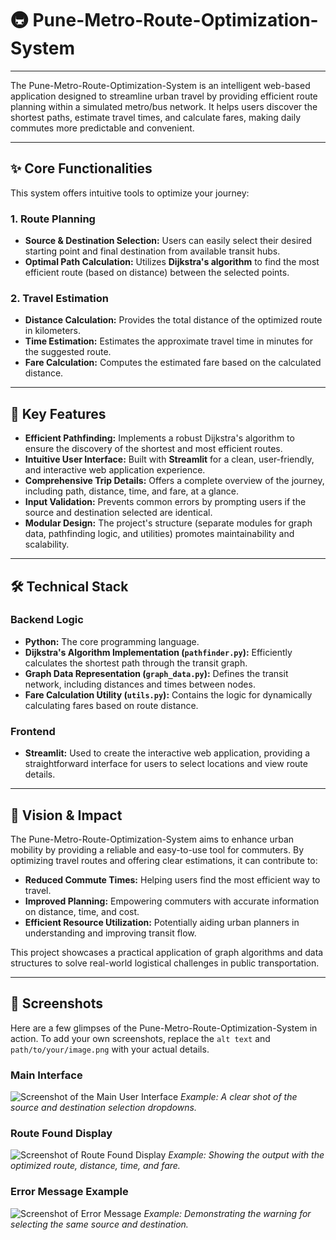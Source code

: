 # 🚇 Pune-Metro-Route-Optimization-System

---

The Pune-Metro-Route-Optimization-System is an intelligent web-based application designed to streamline urban travel by providing efficient route planning within a simulated metro/bus network. It helps users discover the shortest paths, estimate travel times, and calculate fares, making daily commutes more predictable and convenient.

---

## ✨ Core Functionalities

This system offers intuitive tools to optimize your journey:

### 1. Route Planning

* **Source & Destination Selection:** Users can easily select their desired starting point and final destination from available transit hubs.
* **Optimal Path Calculation:** Utilizes **Dijkstra's algorithm** to find the most efficient route (based on distance) between the selected points.

### 2. Travel Estimation

* **Distance Calculation:** Provides the total distance of the optimized route in kilometers.
* **Time Estimation:** Estimates the approximate travel time in minutes for the suggested route.
* **Fare Calculation:** Computes the estimated fare based on the calculated distance.

---

## 🔑 Key Features

* **Efficient Pathfinding:** Implements a robust Dijkstra's algorithm to ensure the discovery of the shortest and most efficient routes.
* **Intuitive User Interface:** Built with **Streamlit** for a clean, user-friendly, and interactive web application experience.
* **Comprehensive Trip Details:** Offers a complete overview of the journey, including path, distance, time, and fare, at a glance.
* **Input Validation:** Prevents common errors by prompting users if the source and destination selected are identical.
* **Modular Design:** The project's structure (separate modules for graph data, pathfinding logic, and utilities) promotes maintainability and scalability.

---

## 🛠️ Technical Stack

### Backend Logic

* **Python:** The core programming language.
* **Dijkstra's Algorithm Implementation (`pathfinder.py`):** Efficiently calculates the shortest path through the transit graph.
* **Graph Data Representation (`graph_data.py`):** Defines the transit network, including distances and times between nodes.
* **Fare Calculation Utility (`utils.py`):** Contains the logic for dynamically calculating fares based on route distance.

### Frontend

* **Streamlit:** Used to create the interactive web application, providing a straightforward interface for users to select locations and view route details.

---

## 🌱 Vision & Impact

The Pune-Metro-Route-Optimization-System aims to enhance urban mobility by providing a reliable and easy-to-use tool for commuters. By optimizing travel routes and offering clear estimations, it can contribute to:

* **Reduced Commute Times:** Helping users find the most efficient way to travel.
* **Improved Planning:** Empowering commuters with accurate information on distance, time, and cost.
* **Efficient Resource Utilization:** Potentially aiding urban planners in understanding and improving transit flow.

This project showcases a practical application of graph algorithms and data structures to solve real-world logistical challenges in public transportation.

---

## 📸 Screenshots

Here are a few glimpses of the Pune-Metro-Route-Optimization-System in action. To add your own screenshots, replace the `alt text` and `path/to/your/image.png` with your actual details.

### Main Interface

![Screenshot of the Main User Interface](assets/screenshots/main_interface.png)
*Example: A clear shot of the source and destination selection dropdowns.*

### Route Found Display

![Screenshot of Route Found Display](assets/screenshots/route_found.png)
*Example: Showing the output with the optimized route, distance, time, and fare.*

### Error Message Example

![Screenshot of Error Message](assets/screenshots/error_message.png)
*Example: Demonstrating the warning for selecting the same source and destination.*
